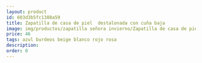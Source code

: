 ```yaml
---
layout: product
id: 603d3b5fc1388a59
title: Zapatilla de casa de piel  destalonada con cuña baja
image: img/productos/zapatilla señora invierno/Zapatilla de casa de piel  destalonada con cuña baja=46=azul burdeos beige blanco rojo rosa.webp
price: 46
tags: azul burdeos beige blanco rojo rosa
description: 
order: 0
---
```

